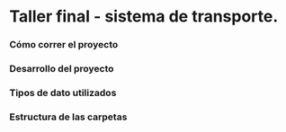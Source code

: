 # Taller final - sistema de transporte. 

### Cómo correr el proyecto

### Desarrollo del proyecto

### Tipos de dato utilizados

### Estructura de las carpetas 